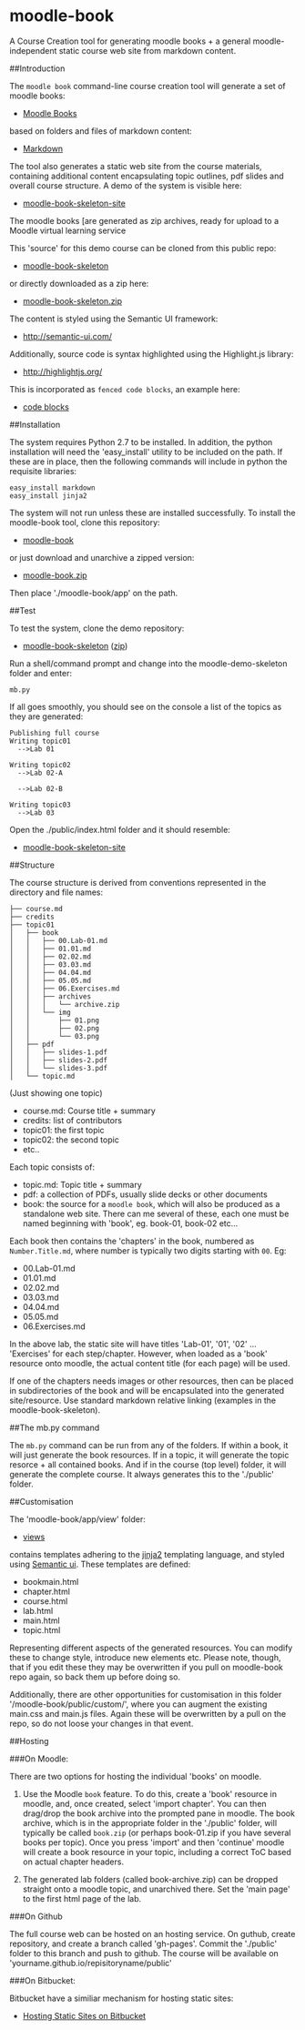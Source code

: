 moodle-book
============

A Course Creation tool for generating moodle books + a general moodle-independent static course web site from markdown content.

##Introduction

The `moodle book` command-line course creation tool will generate a set of moodle books:

- [Moodle Books](http://docs.moodle.org/26/en/Book)

based on folders and files of markdown content:

- [Markdown](https://github.com/adam-p/markdown-here/wiki/Markdown-Cheatsheet)

The tool also generates a static web site from the course materials, containing additional content encapsulating topic outlines, pdf slides and overall course structure. A demo of the system is visible here:

- [moodle-book-skeleton-site](http://edeleastar.github.io/moodle-book-skeleton/public)

The moodle books [are generated as zip archives, ready for upload to a Moodle virtual learning service

This 'source' for this demo course can be cloned from this public repo:

- [moodle-book-skeleton](https://github.com/edeleastar/moodle-book-skeleton)

or directly downloaded as a zip here:

- [moodle-book-skeleton.zip](https://github.com/edeleastar/moodle-book-skeleton/archive/master.zip)

The content is styled using the Semantic UI framework:

- <http://semantic-ui.com/>

Additionally, source code is syntax highlighted using the Highlight.js library:

- <http://highlightjs.org/>

This is incorporated as `fenced code blocks`, an example here:

- [code blocks](http://edeleastar.github.io/moodle-book-skeleton/public/topic01/book/index.html#/02)

##Installation

The system requires Python 2.7 to be installed. In addition, the python installation will need the 'easy_install' utility to be included on the path. If these are in place, then the following commands will include in python the requisite libraries:

~~~
easy_install markdown
easy_install jinja2
~~~

The system will not run unless these are installed successfully.  To install the moodle-book tool, clone this repository:

 - [moodle-book](https://github.com/edeleastar/moodle-book)

 or just download and unarchive a zipped version:

 - [moodle-book.zip](https://github.com/edeleastar/moodle-book/archive/master.zip)

Then place './moodle-book/app' on the path.

##Test

To test the system, clone the demo repository:

- [moodle-book-skeleton](https://github.com/edeleastar/moodle-book-skeleton) ([zip](https://github.com/edeleastar/moodle-book-skeleton/archive/master.zip))

Run a shell/command prompt and change into the moodle-demo-skeleton folder and enter:

~~~
mb.py
~~~

If all goes smoothly, you should see on the console a list of the topics as they are generated:

~~~
Publishing full course
Writing topic01
  -->Lab 01

Writing topic02
  -->Lab 02-A

  -->Lab 02-B

Writing topic03
  -->Lab 03
~~~

Open the ./public/index.html folder and it should resemble:

- [moodle-book-skeleton-site](http://edeleastar.github.io/moodle-book-skeleton/public)

##Structure

The course structure is derived from conventions represented in the directory and file names:

~~~
├── course.md
├── credits
├── topic01
│   ├── book
│   │   ├── 00.Lab-01.md
│   │   ├── 01.01.md
│   │   ├── 02.02.md
│   │   ├── 03.03.md
│   │   ├── 04.04.md
│   │   ├── 05.05.md
│   │   ├── 06.Exercises.md
│   │   ├── archives
│   │   │   └── archive.zip
│   │   └── img
│   │       ├── 01.png
│   │       ├── 02.png
│   │       └── 03.png
│   ├── pdf
│   │   ├── slides-1.pdf
│   │   ├── slides-2.pdf
│   │   └── slides-3.pdf
│   └── topic.md
~~~

(Just showing one topic)

- course.md: Course title + summary
- credits: list of contributors
- topic01: the first topic
- topic02: the second topic
- etc..

Each topic consists of:

- topic.md: Topic title + summary
- pdf: a collection of PDFs, usually slide decks or other documents
- book: the source for a `moodle book`, which will also be produced as a standalone web site. There can me several of these, each one must be named beginning with 'book', eg. book-01, book-02 etc...

Each book then contains the 'chapters' in the book, numbered as  `Number.Title.md`, where number is typically two digits starting with `00`. Eg:

- 00.Lab-01.md
- 01.01.md
- 02.02.md
- 03.03.md
- 04.04.md
- 05.05.md
- 06.Exercises.md

In the above lab, the static site will have titles 'Lab-01', '01', '02' ... 'Exercises' for each step/chapter. However, when loaded as a 'book' resource onto moodle, the actual content title (for each page) will be used. 

If one of the chapters needs images or other resources, then can be placed in subdirectories of the book and will be encapsulated into the generated site/resource. Use standard markdown relative linking (examples in the moodle-book-skeleton). 

##The mb.py command

The `mb.py` command can be run from any of the folders. If within a book, it will just generate the book resources. If in a topic, it will generate the topic resorce + all contained books. And if in the course (top level) folder, it will generate the complete course. It always generates this to the './public' folder.

##Customisation

The 'moodle-book/app/view' folder:

- [views](https://github.com/edeleastar/moodle-book/tree/master/app/views)

contains templates adhering to the [jinja2](http://jinja.pocoo.org/docs/templates/) templating language, and styled using [Semantic ui](http://semantic-ui.com/). These templates are defined:

- bookmain.html
- chapter.html
- course.html
- lab.html
- main.html
- topic.html

Representing different aspects of the generated resources. You can modify these to change style, introduce new elements etc. Please note, though, that if you edit these they may be overwritten if you pull on moodle-book repo again, so back them up before doing so.

Additionally, there are other opportunities for customisation in this folder '/moodle-book/public/custom/', where you can augment the existing main.css and main.js files. Again these will be overwritten by a pull on the repo, so do not loose your changes in that event.

##Hosting

###On Moodle:

There are two options for hosting the individual 'books' on moodle.

1. Use the Moodle `book` feature. To do this, create a 'book' resource in moodle, and, once created, select 'import chapter'. You can then drag/drop the book archive into the prompted pane in moodle. The book archive, which is in the appropriate folder in the './public' folder, will typically be called `book.zip` (or perhaps book-01.zip if you have several books per topic). Once you press 'import' and then 'continue' moodle will create a book resource in your topic, including a correct ToC based on actual chapter headers.

2. The generated lab folders (called book-archive.zip) can be dropped straight onto a moodle topic, and unarchived there. Set the 'main page' to the first html page of the lab. 

###On Github

The full course web can be hosted on an hosting service. On guthub, create repository, and create a branch called 'gh-pages'. Commit the './public' folder to this branch and push to github. The course will be available on 'yourname.github.io/repisitoryname/public'

###On Bitbucket:

Bitbucket have a similiar mechanism for hosting static sites:

- [Hosting Static Sites on Bitbucket](https://confluence.atlassian.com/display/BITBUCKET/Publishing+a+Website+on+Bitbucket)



